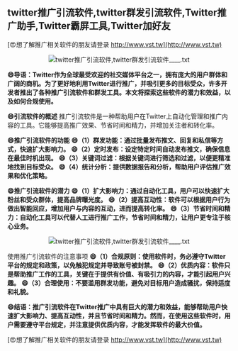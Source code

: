 ## **twitter推广引流软件,twitter群发引流软件,Twitter推广助手,Twitter霸屏工具,Twitter加好友**

[😍想了解推广相关软件的朋友请登录 http://www.vst.tw](http://www.vst.tw)

 <center><img src="https://vst.tw/MP4/tuiguang/png/5.png" alt="twitter推广引流软件,twitter群发引流软件____.txt"></center>

**😄导语：Twitter作为全球最受欢迎的社交媒体平台之一，拥有庞大的用户群体和广阔的商机。为了更好地利用Twitter进行推广，并吸引更多的目标受众，许多开发者推出了各种推广引流软件和群发工具。本文将探索这些软件的潜力和效益，以及如何合规使用。**

**😄引流软件的概述**
推广引流软件是一种帮助用户在Twitter上自动化管理和推广内容的工具。它能够提高推广效果、节省时间和精力，并增加关注者和转化率。

**😄推广引流软件的功能**
**😄（1）群发功能：通过批量发布推文、回复和私信等方式，快速扩大影响力。**
**😄（2）定时发布：设定特定时间自动发布推文，确保信息在最佳时机出现。**
**😄（3）关键词过滤：根据关键词进行筛选和过滤，以便更精准地找到目标受众。**
**😄（4）统计分析：提供数据报告和分析，帮助用户评估推广效果和优化策略。**

**😄推广引流软件的潜力**
**😄（1）扩大影响力：通过自动化工具，用户可以快速扩大粉丝和受众群体，提高品牌曝光度。**
**😄（2）提高互动性：软件可以根据用户行为做出智能回应，增加用户与内容的互动，进而提高转化率。**
**😄（3）节省时间和精力：自动化工具可以代替人工进行推广工作，节省时间和精力，让用户更专注于核心业务。**

 <center><img src="https://vst.tw/MP4/tuiguang/png/0.png" alt="twitter推广引流软件,twitter群发引流软件____.txt"></center>

使用推广引流软件的注意事项
**😄（1）合规原则：使用软件时，务必遵守Twitter平台的规定和政策，以免触犯规定并导致账号被封禁。**
**😄（2）优质内容：软件只是帮助推广工作的工具，关键在于提供有价值、有吸引力的内容，才能引起用户兴趣。**
**😄（3）合理使用：不要滥用群发功能，避免对目标用户造成骚扰，保持适度和礼貌。**

**😄结语：推广引流软件在Twitter推广中具有巨大的潜力和效益，能够帮助用户快速扩大影响力、提高互动性，并且节省时间和精力。然而，在使用这些软件时，用户需要遵守平台规定，并注意提供优质内容，才能发挥软件的最大价值。**

[😍想了解推广相关软件的朋友请登录 http://www.vst.tw](http://www.vst.tw)



